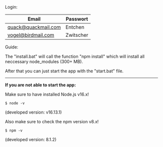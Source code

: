 Login:

| Email               | Passwort  |
|---------------------|-----------|
| quack@quackmail.com | Entchen   |
| vogel@birdmail.com  | Zwitscher |


Guide:

The "install.bat" will call the function "npm install" which will install all neccessary node_modules (300+ MB).

After that you can just start the app with the "start.bat" file.

------

**If you are not able to start the app:**

Make sure to have installed Node.js v16.x!

```$ node -v```

(developed version: v16.13.1)

Also make sure to check the npm version v8.x!

```$ npm -v```

(developed version: 8.1.2)

